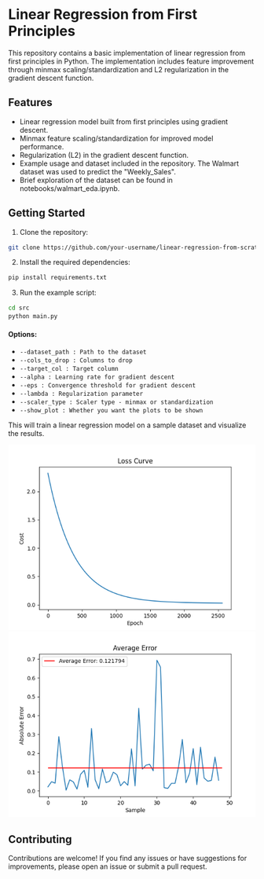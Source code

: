 # Linear Regression from First Principles

This repository contains a basic implementation of linear regression from first principles in Python. 
The implementation includes feature improvement through minmax scaling/standardization and L2 regularization in the gradient descent function.

## Features

- Linear regression model built from first principles using gradient descent.
- Minmax feature scaling/standardization for improved model performance.
- Regularization (L2) in the gradient descent function.
- Example usage and dataset included in the repository. The Walmart dataset was used to predict the "Weekly_Sales".
- Brief exploration of the dataset can be found in notebooks/walmart_eda.ipynb.

## Getting Started

1. Clone the repository:

```bash
git clone https://github.com/your-username/linear-regression-from-scratch.git
```

2. Install the required dependencies:

```bash
pip install requirements.txt
```

3. Run the example script:

```bash
cd src
python main.py
```
#### Options:

- `--dataset_path : Path to the dataset`
- `--cols_to_drop : Columns to drop`
- `--target_col : Target column`
- `--alpha : Learning rate for gradient descent`
- `--eps : Convergence threshold for gradient descent`
- `--lambda : Regularization parameter`
- `--scaler_type : Scaler type - minmax or standardization`
- `--show_plot : Whether you want the plots to be shown`

This will train a linear regression model on a sample dataset and visualize the results.

![Loss Curve](plots/loss_curve.png)
![Average Error](plots/average_error.png)

## Contributing

Contributions are welcome! If you find any issues or have suggestions for improvements, please open an issue or submit a pull request.
